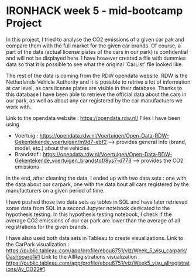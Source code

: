 # IRONHACK week 5 - mid-bootcamp Project

In this project, I tried to analyse the CO2 emissions of a given car pak and compare them with the full market for the given car brands.
Of course, a part of the data (actual license plates of the cars in our park) is confidential and will not be displayed here. I have however created a file with dummies data so that it is possible to see what the original 'CarList' file looked like.

The rest of the data is coming from the RDW opendata website. RDW is the Netherlands Vehicle Authority and it is possible to retrive a lot of information at car level, as cars license plates are visible in their database.
Thanks to this database I have been able to retrieve the official data about the cars in our park, as well as about any car registered by the car manufactuers we work with.

Link to the opendata website : https://opendata.rdw.nl/
Files I have been using
- Voertuig : https://opendata.rdw.nl/Voertuigen/Open-Data-RDW-Gekentekende_voertuigen/m9d7-ebf2  --> provides general info (brand, model, etc.) about the vehicles
- Brandstof : https://opendata.rdw.nl/Voertuigen/Open-Data-RDW-Gekentekende_voertuigen_brandstof/8ys7-d773 --> provides the CO2 emissions

In the end, after cleaning the data, I ended up with two data sets : one with the data about our carpark, one with the data bout all cars registered by the manufacturers on a given period of time.

I have pushed those two data sets as tables in SQL and have later retrieved some data from SQL in a second Jupyter notebook dedicated to the hypothesis testing.
In this hypothesis testing notebook, I check if the average CO2 emissions of our car park are lower than the average of all registrations for the given brands.

I have also used both data sets in Tableau to create visualizations.
Link to the CarPark visualization : https://public.tableau.com/app/profile/ebou6751/viz/Week_5_visu_carpark/Dashboard1#1
Link to the AllRegistrations visualization : https://public.tableau.com/app/profile/ebou6751/viz/Week5_visu_allregistrations/Av_CO22#1
